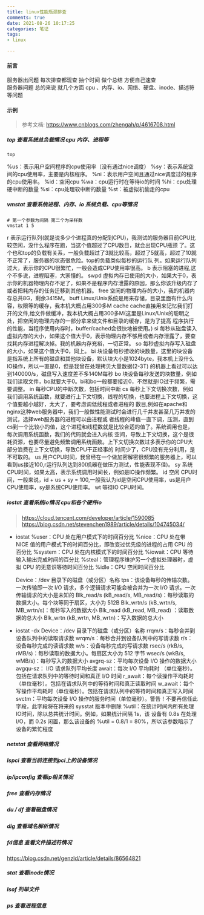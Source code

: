 ```yaml
---
title: linux性能瓶颈排查 
comments: true 
date: 2021-08-26 10:17:25 
categories: 笔记 
tags:
- linux

---
```


#### 前言

服务器出问题 每次排查都现查 抽个时间 做个总结 方便自己速查     
服务器问题 总的来说 就几个方面 cpu 、内存、io、网络、硬盘、inode、描述符等问题

#### 示例

> 参考文档:
> https://www.cnblogs.com/zhengah/p/4616708.html

##### top 查看系统总负载情况 cpu 内存、进程等

```shell
top  
```

%us：表示用户空间程序的cpu使用率（没有通过nice调度） %sy：表示系统空间的cpu使用率，主要是内核程序。 %ni：表示用户空间且通过nice调度过的程序的cpu使用率。 %id：空闲cpu %wa：cpu运行时在等待io的时间
%hi：cpu处理硬中断的数量 %si：cpu处理软中断的数量 %st：被虚拟机偷走的cpu

##### vmstat  查看系统进程、内存、io 系统负载、cpu等情况 

```shell
# 第一个参数为间隔 第二个为采样数 
vmstat 1 5
```

r 表示运行队列(就是说多少个进程真的分配到CPU)，我测试的服务器目前CPU比较空闲，没什么程序在跑，当这个值超过了CPU数目，就会出现CPU瓶颈
了。这个也和top的负载有关系，一般负载超过了3就比较高，超过了5就高，超过了10就不正常了，服务器的状态很危险。top的负载类似每秒的运行队 列。如果运行队列过大，表示你的CPU很繁忙，一般会造成CPU使用率很高。 b
表示阻塞的进程,这个不多说，进程阻塞，大家懂的。 swpd 虚拟内存已使用的大小，如果大于0，表示你的机器物理内存不足了，如果不是程序内存泄露的原因，那么你该升级内存了或者把耗内存的任务迁移到其他机器。 free
空闲的物理内存的大小，我的机器内存总共8G，剩余3415M。 buff Linux/Unix系统是用来存储，目录里面有什么内容，权限等的缓存，我本机大概占用300多M cache
cache直接用来记忆我们打开的文件,给文件做缓冲，我本机大概占用300多M(这里是Linux/Unix的聪明之处，把空闲的物理内存的一部分拿来做文件和目录的缓存，是为了提高
程序执行的性能，当程序使用内存时，buffer/cached会很快地被使用。)
si 每秒从磁盘读入虚拟内存的大小，如果这个值大于0，表示物理内存不够用或者内存泄露了，要查找耗内存进程解决掉。我的机器内存充裕，一切正常。 so 每秒虚拟内存写入磁盘的大小，如果这个值大于0，同上。 bi
块设备每秒接收的块数量，这里的块设备是指系统上所有的磁盘和其他块设备，默认块大小是1024byte，我本机上没什么IO操作，所以一直是0，但是我曾在处理拷贝大量数据(2-3T)
的机器上看过可以达到140000/s，磁盘写入速度差不多140M每秒 bo 块设备每秒发送的块数量，例如我们读取文件，bo就要大于0。bi和bo一般都要接近0，不然就是IO过于频繁，需要调整。 in 每秒CPU的中断次数，包括时间中断 cs
每秒上下文切换次数，例如我们调用系统函数，就要进行上下文切换，线程的切换，也要进程上下文切换，这个值要越小越好，太大了，要考虑调低线程或者进程的
数目,例如在apache和nginx这种web服务器中，我们一般做性能测试时会进行几千并发甚至几万并发的测试，选择web服务器的进程可以由进程或
者线程的峰值一直下调，压测，直到cs到一个比较小的值，这个进程和线程数就是比较合适的值了。系统调用也是，每次调用系统函数，我们的代码就会进入内核
空间，导致上下文切换，这个是很耗资源，也要尽量避免频繁调用系统函数。上下文切换次数过多表示你的CPU大部分浪费在上下文切换，导致CPU干正经事的 时间少了，CPU没有充分利用，是不可取的。 us
用户CPU时间，我曾经在一个做加密解密很频繁的服务器上，可以看到us接近100,r运行队列达到80(机器在做压力测试，性能表现不佳)。 sy 系统CPU时间，如果太高，表示系统调用时间长，例如是IO操作频繁。 id 空闲
CPU时间，一般来说，id + us + sy = 100,一般我认为id是空闲CPU使用率，us是用户CPU使用率，sy是系统CPU使用率。 wt 等待IO CPU时间。

##### iostat 查看系统io情况 cpu和各个硬件io

> https://cloud.tencent.com/developer/article/1590085
> https://blog.csdn.net/stevenchen1989/article/details/104745034/

* iostat %user：CPU 处在用户模式下的时间百分比 %nice：CPU 处在带 NICE 值的用户模式下的时间百分比，即改变过优先级的进程的占用 CPU 的百分比 %system：CPU 处在内核模式下的时间百分比
  %iowait：CPU 等待输入输出完成时间的百分比 %steal：管理程序维护另一个虚拟处理器时，虚拟 CPU 的无意识等待时间百分比 %idle：CPU 空闲时间百分比

  Device：/dev 目录下的磁盘（或分区）名称 tps：该设备每秒的传输次数。一次传输即一次 I/O 请求，多个逻辑请求可能会被合并为一次 I/O 请求。一次传输请求的大小是未知的 Blk_read/s (kB_read/s,
  MB_read/s)：每秒读取的数据大小。每个块等同于扇区，大小为 512B Blk_wrtn/s (kB_wrtn/s, MB_wrtn/s)：每秒写入的数据大小 Blk_read (kB_read, MB_read)
  ：读取数据的总大小 Blk_wrtn (kB_wrtn, MB_wrtn)：写入数据的总大小

* iostat -dx Device：/dev 目录下的磁盘（或分区）名称 rrqm/s：每秒合并到设备队列中的读取请求数 wrqm/s：每秒合并到设备队列中的写请求数 r/s：设备每秒完成的读请求数 w/s：设备每秒完成的写请求数
  rsec/s (rkB/s, rMB/s)：每秒读取的数据大小。每扇区大小为 512 字节 wsec/s (wkB/s, wMB/s)：每秒写入的数据大小 avgrq-sz：平均每次设备 I/O 操作的数据大小 avgqu-sz：
  I/O 请求队列平均长度 await：每次 I/O 平均耗时 （单位毫秒）。包括在请求队列中的等待时间和真正 I/O 时间 r_await：每个读操作平均耗时（单位毫秒）。包括在请求队列中的等待时间和真正读取时间
  w_await：每个写操作平均耗时（单位毫秒）。包括在请求队列中的等待时间和真正写入时间 svctm：平均每次设备 I/O 操作的服务时间（单位毫秒）。警告！不要再信任此字段，此字段将在将来的 sysstat 版本中删除
  %util：在统计时间内所有处理IO时间，除以总共统计时间。例如，如果统计间隔 1s，该 设备有 0.8s 在处理 I/O，而 0.2s 闲置，那么该设备的 %util = 0.8/1 = 80%，所以该参数暗示了设备的繁忙程度

##### netstat 查看网络情况 

##### lspci  查看当前连接到pci上的设备情况 

##### ip/ipconfig 查看ip相关情况

##### free 查看内存情况

##### du / df 查看磁盘情况 

##### dig 查看域名解析情况  

##### fd信息 查看文件描述符情况 

https://blog.csdn.net/genzld/article/details/86564821

##### stat 查看inode情况



##### lsof 列举文件

##### ps 查看进程信息 









